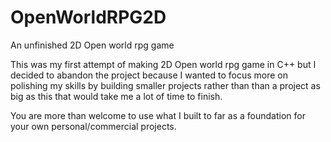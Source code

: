 # OpenWorldRPG2D
An unfinished 2D Open world rpg game

This was my first attempt of making 2D Open world rpg game in C++ but I decided to abandon the project 
because I wanted to focus more on polishing my skills by building smaller projects rather than than a project as big as this 
that would take me a lot of time to finish.

You are more than welcome to use what I built to far as a foundation for your own personal/commercial projects.
